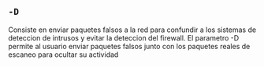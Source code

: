 ## `-D`
Consiste en enviar paquetes falsos a la red para confundir a los sistemas de deteccion de intrusos y evitar la deteccion del firewall. El parametro -D permite al usuario enviar paquetes falsos junto con los paquetes reales de escaneo para ocultar su actividad